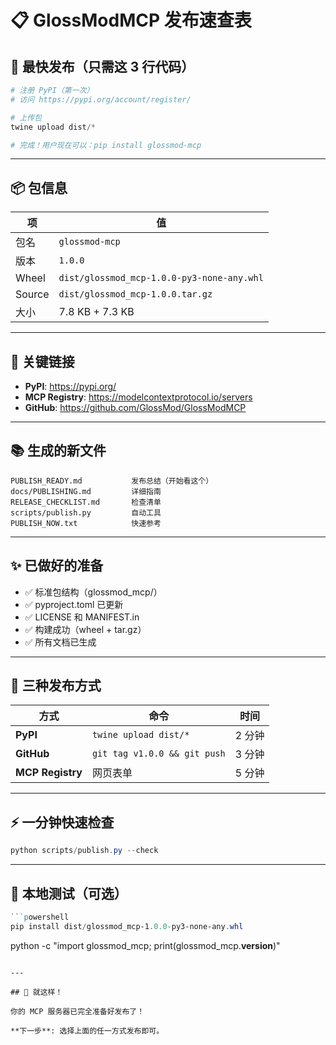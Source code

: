 # 📋 GlossModMCP 发布速查表

## 🎯 最快发布（只需这 3 行代码）

```powershell
# 注册 PyPI（第一次）
# 访问 https://pypi.org/account/register/

# 上传包
twine upload dist/*

# 完成！用户现在可以：pip install glossmod-mcp
```

---

## 📦 包信息

| 项     | 值                                         |
| ------ | ------------------------------------------ |
| 包名   | `glossmod-mcp`                             |
| 版本   | `1.0.0`                                    |
| Wheel  | `dist/glossmod_mcp-1.0.0-py3-none-any.whl` |
| Source | `dist/glossmod_mcp-1.0.0.tar.gz`           |
| 大小   | 7.8 KB + 7.3 KB                            |

---

## 🔗 关键链接

- **PyPI**: https://pypi.org/
- **MCP Registry**: https://modelcontextprotocol.io/servers
- **GitHub**: https://github.com/GlossMod/GlossModMCP

---

## 📚 生成的新文件

```
PUBLISH_READY.md           发布总结（开始看这个）
docs/PUBLISHING.md         详细指南
RELEASE_CHECKLIST.md       检查清单
scripts/publish.py         自动工具
PUBLISH_NOW.txt            快速参考
```

---

## ✨ 已做好的准备

- ✅ 标准包结构（glossmod_mcp/）
- ✅ pyproject.toml 已更新
- ✅ LICENSE 和 MANIFEST.in
- ✅ 构建成功（wheel + tar.gz）
- ✅ 所有文档已生成

---

## 🚀 三种发布方式

| 方式             | 命令                         | 时间   |
| ---------------- | ---------------------------- | ------ |
| **PyPI**         | `twine upload dist/*`        | 2 分钟 |
| **GitHub**       | `git tag v1.0.0 && git push` | 3 分钟 |
| **MCP Registry** | 网页表单                     | 5 分钟 |

---

## ⚡ 一分钟快速检查

```powershell
python scripts/publish.py --check
```

---

## 💾 本地测试（可选）

```powershell
```powershell
pip install dist/glossmod_mcp-1.0.0-py3-none-any.whl
```
python -c "import glossmod_mcp; print(glossmod_mcp.__version__)"
```

---

## 🎉 就这样！

你的 MCP 服务器已完全准备好发布了！

**下一步**: 选择上面的任一方式发布即可。
